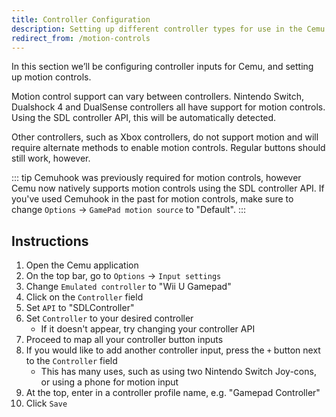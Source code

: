 ```yaml
---
title: Controller Configuration
description: Setting up different controller types for use in the Cemu emulator.
redirect_from: /motion-controls
---
```


In this section we’ll be configuring controller inputs for Cemu, and setting up motion controls.

Motion control support can vary between controllers. Nintendo Switch, Dualshock 4 and DualSense controllers all have support for motion controls. Using the SDL controller API, this will be automatically detected.

Other controllers, such as Xbox controllers, do not support motion and will require alternate methods to enable motion controls. Regular buttons should still work, however.

::: tip
Cemuhook was previously required for motion controls, however Cemu now natively supports motion controls using the SDL controller API. If you've used Cemuhook in the past for motion controls, make sure to change `Options` -> `GamePad motion source` to "Default".
:::

## Instructions

1. Open the Cemu application
1. On the top bar, go to `Options` -> `Input settings`
1. Change `Emulated controller` to "Wii U Gamepad"
1. Click on the `Controller` field
1. Set `API` to "SDLController" 
1. Set `Controller` to your desired controller
    - If it doesn't appear, try changing your controller API
1. Proceed to map all your controller button inputs
1. If you would like to add another controller input, press the `+` button next to the `Controller` field
    - This has many uses, such as using two Nintendo Switch Joy-cons, or using a phone for motion input
1. At the top, enter in a controller profile name, e.g. "Gamepad Controller"
1. Click `Save`
